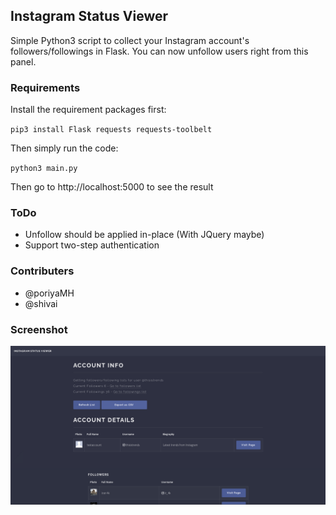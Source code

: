 ## Instagram Status Viewer

Simple Python3 script to collect your Instagram account's followers/followings in Flask. You can now unfollow users right from this panel.

### Requirements

Install the requirement packages first:

`pip3 install Flask requests requests-toolbelt`

Then simply run the code:

`python3 main.py`

Then go to http://localhost:5000 to see the result

### ToDo

- Unfollow should be applied in-place (With JQuery maybe) 
- Support two-step authentication

### Contributers

- @poriyaMH
- @shivai

### Screenshot

![screenshot.png](screenshot.png)